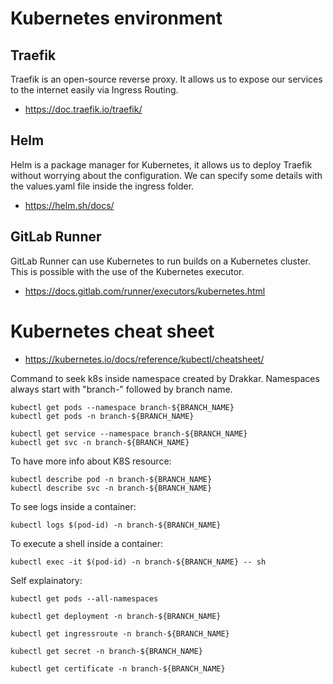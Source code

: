 # Kubernetes environment

## Traefik

Traefik is an open-source reverse proxy. It allows us to expose our services to the internet easily via Ingress Routing.

- https://doc.traefik.io/traefik/

## Helm

Helm is a package manager for Kubernetes, it allows us to deploy Traefik without worrying about the configuration. We can specify some details with the values.yaml file inside the ingress folder.

- https://helm.sh/docs/

## GitLab Runner

GitLab Runner can use Kubernetes to run builds on a Kubernetes cluster. This is possible with the use of the Kubernetes executor.

- https://docs.gitlab.com/runner/executors/kubernetes.html

# Kubernetes cheat sheet

- https://kubernetes.io/docs/reference/kubectl/cheatsheet/

Command to seek k8s inside namespace created by Drakkar. Namespaces always start with "branch-" followed by branch name.

```
kubectl get pods --namespace branch-${BRANCH_NAME}
kubectl get pods -n branch-${BRANCH_NAME}
```

```
kubectl get service --namespace branch-${BRANCH_NAME}
kubectl get svc -n branch-${BRANCH_NAME}
```

To have more info about K8S resource:

```
kubectl describe pod -n branch-${BRANCH_NAME}
kubectl describe svc -n branch-${BRANCH_NAME}
```

To see logs inside a container:

```
kubectl logs $(pod-id) -n branch-${BRANCH_NAME}
```

To execute a shell inside a container:

```
kubectl exec -it $(pod-id) -n branch-${BRANCH_NAME} -- sh
```

Self explainatory:

```
kubectl get pods --all-namespaces
```

```
kubectl get deployment -n branch-${BRANCH_NAME}
```

```
kubectl get ingressroute -n branch-${BRANCH_NAME}
```

```
kubectl get secret -n branch-${BRANCH_NAME}
```

```
kubectl get certificate -n branch-${BRANCH_NAME}
```